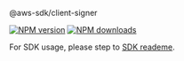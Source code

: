 @aws-sdk/client-signer

[![NPM version](https://img.shields.io/npm/v/@aws-sdk/client-signer/preview.svg)](https://www.npmjs.com/package/@aws-sdk/client-signer)
[![NPM downloads](https://img.shields.io/npm/dm/@aws-sdk/client-signer.svg)](https://www.npmjs.com/package/@aws-sdk/client-signer)

For SDK usage, please step to [SDK reademe](https://github.com/aws/aws-sdk-js-v3).
